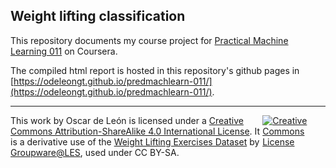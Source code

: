 ## Weight lifting classification

This repository documents my course project for [Practical Machine Learning 011](https://www.coursera.org/course/predmachlearn) on Coursera.

The compiled html report is hosted in this repository's github pages in [https://odeleongt.github.io/predmachlearn-011/](https://odeleongt.github.io/predmachlearn-011/).

------------
<div style='float:right;width:20%;'><a rel="license" href="http://creativecommons.org/licenses/by-sa/4.0/"><img alt="Creative Commons License" style="border-width:0" src="https://i.creativecommons.org/l/by-sa/4.0/88x31.png"/></a></div>

This work by Oscar de León is licensed under a [Creative Commons Attribution-ShareAlike 4.0 International License](https://creativecommons.org/licenses/by-sa/4.0). It is a derivative use of the [Weight Lifting Exercises Dataset](http://groupware.les.inf.puc-rio.br/har#weight_lifting_exercises) by [Groupware@LES](http://groupware.les.inf.puc-rio.br/), used under CC BY-SA.
